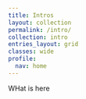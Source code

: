 ```yaml
---
title: Intros
layout: collection
permalink: /intro/
collection: intro
entries_layout: grid
classes: wide
profile:
  nav: home
---
```

WHat is here
